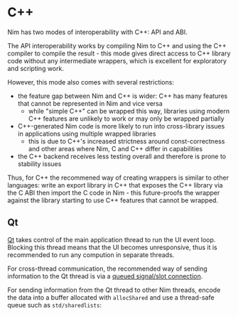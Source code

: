 # C++

Nim has two modes of interoperability with C++: API and ABI.

The API interoperability works by compiling Nim to C++ and using the C++ compiler to compile the result - this mode gives direct access to C++ library code without any intermediate wrappers, which is excellent for exploratory and scripting work.

However, this mode also comes with several restrictions:

* the feature gap between Nim and C++ is wider: C++ has many features that cannot be represented in Nim and vice versa
  * while "simple C++" can be wrapped this way, libraries using modern C++ features are unlikely to work or may only be wrapped partially
* C++-generated Nim code is more likely to run into cross-library issues in applications using multiple wrapped libraries
  * this is due to C++'s increased strictness around const-correctness and other areas where Nim, C and C++ differ in capabilities
* the C++ backend receives less testing overall and therefore is prone to stability issues

Thus, for C++ the recommened way of creating wrappers is similar to other languages: write an export library in C++ that exposes the C++ library via the C ABI then import the C code in Nim - this future-proofs the wrapper against the library starting to use C++ features that cannot be wrapped.

## Qt

[Qt](https://www.qt.io/) takes control of the main application thread to run the UI event loop. Blocking this thread means that the UI becomes unresponsive, thus it is recommended to run any compution in separate threads.

For cross-thread communication, the recommended way of sending information to the Qt thread is via a [queued signal/slot connection](https://doc.qt.io/qt-6/threads-qobject.html#signals-and-slots-across-threads).

For sending information from the Qt thread to other Nim threads, encode the data into a buffer allocated with `allocShared` and use a thread-safe queue such as `std/sharedlists`:
